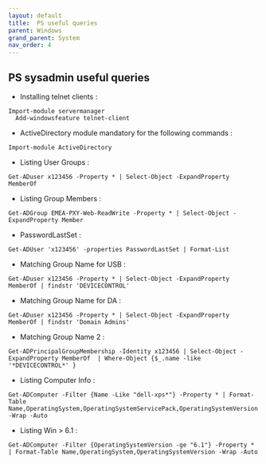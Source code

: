 ```yaml
---
layout: default
title:  PS useful queries
parent: Windows
grand_parent: System
nav_order: 4
---
```


PS sysadmin useful queries
-----------------------------------------------

* Installing telnet clients   : 	
```
Import-module servermanager
  Add-windowsfeature telnet-client
```

* ActiveDirectory module mandatory for the following commands : 	
```
Import-module ActiveDirectory
```

* Listing User Groups   : 	
```
Get-ADuser x123456 -Property * | Select-Object -ExpandProperty MemberOf 
```

* Listing Group Members :
```
Get-ADGroup EMEA-PXY-Web-ReadWrite -Property * | Select-Object -ExpandProperty Member 
```

* PasswordLastSet       :
```
Get-ADUser 'x123456' -properties PasswordLastSet | Format-List
```

* Matching Group Name for USB : 
```
Get-ADuser x123456 -Property * | Select-Object -ExpandProperty MemberOf | findstr 'DEVICECONTROL'
```

* Matching Group Name for DA : 	
```
Get-ADuser x123456 -Property * | Select-Object -ExpandProperty MemberOf | findstr 'Domain Admins'
```

* Matching Group Name 2 : 	
```
Get-ADPrincipalGroupMembership -Identity x123456 | Select-Object -ExpandProperty MemberOf  | Where-Object {$_.name -like '*DEVICECONTROL*' } 		
```

* Listing Computer Info : 	
```
Get-ADComputer -Filter {Name -Like "dell-xps*"} -Property * | Format-Table Name,OperatingSystem,OperatingSystemServicePack,OperatingSystemVersion -Wrap -Auto
```

* Listing Win > 6.1 	: 
```
Get-ADComputer -Filter {OperatingSystemVersion -ge "6.1"} -Property * | Format-Table Name,OperatingSystem,OperatingSystemVersion -Wrap -Auto
```
